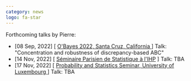 ```yaml
---
category: news
logo: fa-star
---
```

Forthcoming talks by Pierre:
<ul>
   <li> [08 Sep, 2022] [ <a href="https://obayes.soe.ucsc.edu/" target="_blank">O'Bayes 2022, Santa Cruz, California </a> ] Talk: "Concentration and robustness of discrepancy-based ABC" </li>
   <li> [14 Nov, 2022] [ <a href="https://sites.google.com/site/semstats/home" target="_blank">Séminaire Parisien de Statistique à l'IHP</a> ] Talk: TBA </li>
   <li> [17 Nov, 2022] [ <a href="https://wwwen.uni.lu/research/fstm/dmath" target="_blank">Probability and Statistics Seminar, University of Luxembourg </a> ] Talk: TBA </li>
</ul>

